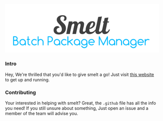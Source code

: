 ![smelt-modding.github.io](main.png)
### Intro
Hey, We're thrilled that you'd like to give smelt a go! Just visit [this website](https://smelt-modding.github.io) to get up and running.

### Contributing
Your interested in helping with smelt? Great, the ```.github``` file has all the info you need! If you still unsure about something, Just open an issue and a member of the team will advise you.
